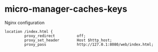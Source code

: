 # micro-manager-caches-keys

Nginx configuration
```
location /index.html {
         proxy_redirect          off;
         proxy_set_header        Host $http_host;
         proxy_pass              http://127.0.1:8080/web/index.html;

```
